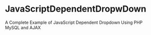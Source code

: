 # JavaScriptDependentDropwDown
A Complete Example of JavaScript Dependent Dropdown Using PHP MySQL and AJAX
